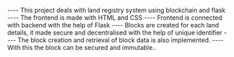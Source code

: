 ---- This project deals with land registry system using blockchain and flask
---- The frontend is made with HTML and CSS
---- Frontend is connected with backend with the help of Flask
---- Blocks are created for each land details, it made secure and decentralised with the help of unique identifier 
---- The block creation and retrieval of block data is also implemented.
---- With this the block can be secured and immutable..
